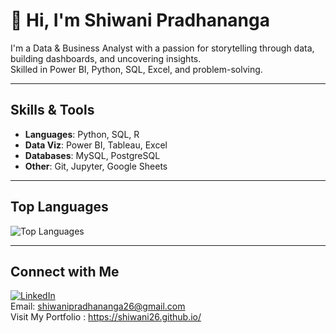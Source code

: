 # 👋 Hi, I'm Shiwani Pradhananga

I'm a Data & Business Analyst with a passion for storytelling through data, building dashboards, and uncovering insights.  
Skilled in Power BI, Python, SQL, Excel, and problem-solving.

---

##  Skills & Tools

- **Languages**: Python, SQL, R
- **Data Viz**: Power BI, Tableau, Excel
- **Databases**: MySQL, PostgreSQL
- **Other**: Git, Jupyter, Google Sheets

---

##  Top Languages

![Top Languages](https://github-readme-stats.vercel.app/api/top-langs/?username=Shiwani26&layout=compact&theme=default)

---

##  Connect with Me

[![LinkedIn](https://img.shields.io/badge/-LinkedIn-blue?logo=Linkedin&logoColor=white&link=https://www.linkedin.com/in/shiwani-pradhananga/)](https://www.linkedin.com/in/shiwani-pradhananga/)  
Email: [shiwanipradhananga26@gmail.com](mailto:shiwanipradhananga26@gmail.com)  
Visit My Portfolio : https://shiwani26.github.io/

